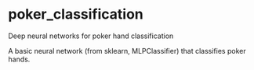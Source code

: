 # poker_classification
Deep neural networks for poker hand classification

A basic neural network (from sklearn, MLPClassifier) that classifies poker hands.
